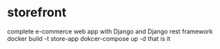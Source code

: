 # storefront
complete e-commerce web app with Django and Django rest framework
docker build -t store-app
dokcer-compose up -d
that is it 
